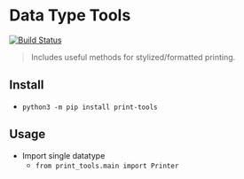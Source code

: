# Data Type Tools
[![Build Status](https://travis-ci.org/edmundpf/datatype_tools.svg?branch=master)](https://travis-ci.org/edmundpf/print_tools)
> Includes useful methods for stylized/formatted printing.
## Install
* `python3 -m pip install print-tools`
## Usage
* Import single datatype
	* `from print_tools.main import Printer`
